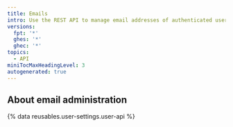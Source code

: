 ```yaml
---
title: Emails
intro: Use the REST API to manage email addresses of authenticated users.
versions:
  fpt: '*'
  ghes: '*'
  ghec: '*'
topics:
  - API
miniTocMaxHeadingLevel: 3
autogenerated: true
---
```


## About email administration

{% data reusables.user-settings.user-api %}


<!-- Content after this section is automatically generated -->
